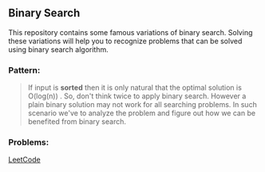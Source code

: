 ## Binary Search
This repository contains some famous variations of binary search. Solving these variations will help you to recognize problems that can be solved using binary search algorithm. 

### Pattern: 
> If input is **sorted** then it is only natural that the optimal solution is O(log(n)) . 
> So, don't think twice to apply binary search.
> However a plain binary solution may not work for all searching problems.
> In such scenario we've to analyze the problem and figure out how we can be benefited from binary search.

### Problems:
[LeetCode](https://leetcode.com/tag/binary-search/)